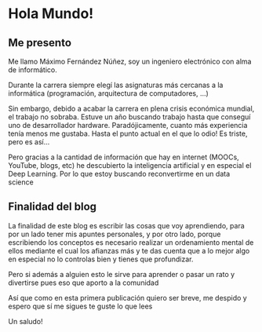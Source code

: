 # Hola Mundo!

## Me presento

Me llamo Máximo Fernández Núñez, soy un ingeniero electrónico con alma de informático.

Durante la carrera siempre elegí las asignaturas más cercanas a la informática (programación, arquitectura de computadores, ...)

Sin embargo, debido a acabar la carrera en plena crisis económica mundial, el trabajo no sobraba. Estuve un año buscando trabajo hasta que conseguí uno de desarrollador hardware. Paradójicamente, cuanto más experiencia tenía menos me gustaba. Hasta el punto actual en el que lo odio! Es triste, pero es así...

Pero gracias a la cantidad de información que hay en internet (MOOCs, YouTube, blogs, etc) he descubierto la inteligencia artificial y en especial el Deep Learning. Por lo que estoy buscando reconvertirme en un data science

## Finalidad del blog

La finalidad de este blog es escribir las cosas que voy aprendiendo, para por un lado tener mis apuntes personales, y por otro lado, porque escribiendo los conceptos es necesario realizar un ordenamiento mental de ellos mediante el cual los afianzas más y te das cuenta que a lo mejor algo en especial no lo controlas bien y tienes que profundizar.

Pero si además a alguien esto le sirve para aprender o pasar un rato y divertirse pues eso que aporto a la comunidad

Así que como en esta primera publicación quiero ser breve, me despido y espero que sí me sigues te guste lo que lees

Un saludo!
